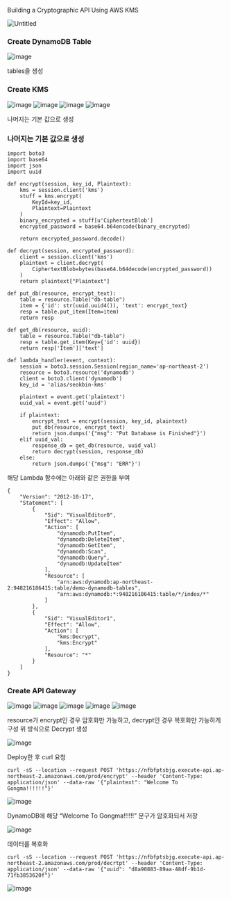 Building a Cryptographic API Using AWS KMS

![Untitled](https://github.com/LeeSeokBln/cryptographic-API-with-KMS/assets/101256150/215c3db5-c722-4a8d-b101-49cf8ca0a738)

### Create DynamoDB Table

![image](https://github.com/LeeSeokBln/cryptographic-API-with-KMS/assets/101256150/9f1e0c6d-9896-4ec6-9d91-a1641705812f)


tables을 생성

### Create KMS

![image](https://github.com/LeeSeokBln/cryptographic-API-with-KMS/assets/101256150/a7689013-7aad-4faa-9322-433e9dd30252)
![image](https://github.com/LeeSeokBln/cryptographic-API-with-KMS/assets/101256150/e6c3c043-487d-4890-b51d-b541220c5d66)
![image](https://github.com/LeeSeokBln/cryptographic-API-with-KMS/assets/101256150/156d8602-e77b-4f08-93dd-cc7c376b6569)
![image](https://github.com/LeeSeokBln/cryptographic-API-with-KMS/assets/101256150/d625de0a-5943-4491-857d-9bcf15158ff9)



나머지는 기본 값으로 생성

### 나머지는 기본 값으로 생성
```
import boto3
import base64
import json
import uuid

def encrypt(session, key_id, Plaintext):
    kms = session.client('kms')
    stuff = kms.encrypt(
        KeyId=key_id, 
        Plaintext=Plaintext
    )
    binary_encrypted = stuff[u'CiphertextBlob']
    encrypted_password = base64.b64encode(binary_encrypted)

    return encrypted_password.decode()
    
def decrypt(session, encrypted_password):
    client = session.client('kms')
    plaintext = client.decrypt(
        CiphertextBlob=bytes(base64.b64decode(encrypted_password))
    )
    return plaintext["Plaintext"]

def put_db(resource, encrypt_text):
    table = resource.Table("db-table")
    item = {'id': str(uuid.uuid4()), 'text': encrypt_text}
    resp = table.put_item(Item=item)
    return resp

def get_db(resource, uuid):
    table = resource.Table("db-table")
    resp = table.get_item(Key={'id': uuid})    
    return resp['Item']['text']

def lambda_handler(event, context):
    session = boto3.session.Session(region_name='ap-northeast-2')
    resource = boto3.resource('dynamodb')
    client = boto3.client('dynamodb')
    key_id = 'alias/seokbin-kms'
    
    plaintext = event.get('plaintext')
    uuid_val = event.get('uuid')

    if plaintext:
        encrypt_text = encrypt(session, key_id, plaintext)
        put_db(resource, encrypt_text)
        return json.dumps('{"msg": "Put Database is Finished"}')
    elif uuid_val:
        response_db = get_db(resource, uuid_val)
        return decrypt(session, response_db)
    else:
        return json.dumps('{"msg": "ERR"}')

```
해당 Lambda 함수에는 아래와 같은 권한을 부여
```
{
    "Version": "2012-10-17",
    "Statement": [
        {
            "Sid": "VisualEditor0",
            "Effect": "Allow",
            "Action": [
                "dynamodb:PutItem",
                "dynamodb:DeleteItem",
                "dynamodb:GetItem",
                "dynamodb:Scan",
                "dynamodb:Query",
                "dynamodb:UpdateItem"
            ],
            "Resource": [
                "arn:aws:dynamodb:ap-northeast-2:948216186415:table/demo-dynamodb-tables",
                "arn:aws:dynamodb:*:948216186415:table/*/index/*"
            ]
        },
        {
            "Sid": "VisualEditor1",
            "Effect": "Allow",
            "Action": [
                "kms:Decrypt",
                "kms:Encrypt"
            ],
            "Resource": "*"
        }
    ]
}
```

### Create API Gateway

![image](https://github.com/LeeSeokBln/cryptographic-API-with-KMS/assets/101256150/06ffcf11-d6aa-4b7e-a5cb-8e09fc4291e4)
![image](https://github.com/LeeSeokBln/cryptographic-API-with-KMS/assets/101256150/d9fab148-a37e-4f24-90fe-8e18294e5c0d)
![image](https://github.com/LeeSeokBln/cryptographic-API-with-KMS/assets/101256150/5ecf5f05-822f-41c6-ac02-59c27eead9a8)
![image](https://github.com/LeeSeokBln/cryptographic-API-with-KMS/assets/101256150/c8b9ce4a-3fb9-4a74-9312-7a393b7c2963)
![image](https://github.com/LeeSeokBln/cryptographic-API-with-KMS/assets/101256150/2076c168-205d-4442-aca6-7e088ed45791)


resource가 encrypt인 경우 암호화만 가능하고, decrypt인 경우 복호화만 가능하게 구성
위 방식으로 Decrypt 생성

![image](https://github.com/LeeSeokBln/cryptographic-API-with-KMS/assets/101256150/ef568fcb-7b40-403e-9a8e-424f7875872a)


Deploy한 후 curl 요청

```
curl -sS --location --request POST 'https://nfbfptsbjg.execute-api.ap-northeast-2.amazonaws.com/prod/encrypt' --header 'Content-Type: application/json' --data-raw '{"plaintext": "Welcome To Gongma!!!!!!"}'
```
![image](https://github.com/LeeSeokBln/cryptographic-API-with-KMS/assets/101256150/f3adc2ed-7f58-48de-b547-52a737bd1443)


DynamoDB에 해당 “Welcome To Gongma!!!!!!” 문구가 암호화되서 저장

![image](https://github.com/LeeSeokBln/cryptographic-API-with-KMS/assets/101256150/77ab10a3-5701-4957-9c82-d7933f8c49a1)


데이터를 복호화

```
curl -sS --location --request POST 'https://nfbfptsbjg.execute-api.ap-northeast-2.amazonaws.com/prod/decrtpt' --header 'Content-Type: application/json' --data-raw '{"uuid": "d8a90883-89aa-48df-9b1d-71fb3853620f"}'
```
![image](https://github.com/LeeSeokBln/cryptographic-API-with-KMS/assets/101256150/0129f72f-1613-427e-8d39-1ee08942fd01)

